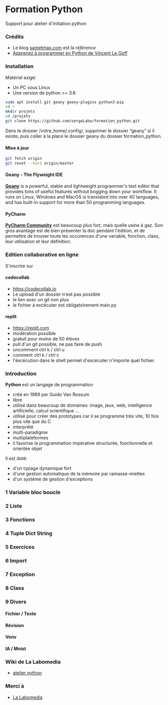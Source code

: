 # Formation Python

Support pour atelier d'initiation python

### Crédits
* Le blog [sametmax.com](https://sametmax.com/) est la *référence*
* [Apprenez à programmer en Python de Vincent Le Goff](http://user.oc-static.com/pdf/223267-apprenez-a-programmer-en-python.pdf)

### Installation

Matériel exigé:

* Un PC sous Linux
* Une version de python >= 3.6

```bash
sudo apt install git geany geany-plugins python3-pip
cd ~
mkdir projets
cd /projets
git clone https://github.com/sergeLabo/formation_python.git
```

Dans le dossier /votre_home/.config/, supprimer le dossier “geany” si il existe,
puis coller à la place le dossier geany du dossier formation_python.

#### Mise à jour

```bash
git fetch origin
git reset --hard origin/master
```

#### Geany - The Flyweight IDE

[__Geany__](https://www.geany.org) is a powerful, stable and lightweight programmer's text editor that provides tons of useful features without bogging down your workflow. It runs on Linux, Windows and MacOS is translated into over 40 languages, and has built-in support for more than 50 programming languages.

#### PyCharm

[__PyCharm Community__](https://www.jetbrains.com/pycharm/download/#section=linux) est beaucoup plus fort, mais quelle usine à gaz. Son gros avantage est de bien présenter la doc pendant l'édition, et de permettre de trouver toute les occurences d'une variable, fonction, class, leur utilisation et leur définition.

### Edition collaborative en ligne

S'inscrire sur

#### codecollab

* https://codecollab.io
* Le upload d'un dossier n'est pas possible
* le lien avec un git non plus
* le fichier à excécuter est obligatoirement main.py

#### replit

* https://replit.com
* modération possible
* gratuit pour moins de 50 élèves
* pull d'un git possible, ne pas faire de push
* uncomment ctrl k / ctrl u
* comment   ctrl k / ctrl c
* l'éxcécution dans le shell permet d'excécuter n'importe quel fichier.

### Introduction

__Python__ est un langage de programmation

* créé en 1989 par Guido Van Rossum
* libre
* utilisé dans beaucoup de domaines: image, jeux, web, intelligence artificielle, calcul scientifique ...
* utilisé pour créer des prototypes car il se programme très vite, 10 fois plus vite que du C
* interprété
* multi-paradigme
* multiplateformes
* il favorise la programmation impérative structurée, fonctionnelle et orientée objet

Il est doté:

* d'un typage dynamique fort
* d'une gestion automatique de la mémoire par ramasse-miettes
* d'un système de gestion d'exceptions

### 1 Variable bloc boucle

### 2 Liste

### 3 Fonctions

### 4 Tuple Dict String

### 5 Exercices

### 6 Import

### 7 Exception

### 8 Class

### 9 Divers

#### Fichier / Texte

#### Révision

#### Venv

#### IA / Mnist

### Wiki de La Labomedia

* [atelier python](https://ressources.labomedia.org/tag/atelier_python?do=showtag&tag=atelier_python)

### Merci à

  * [La Labomedia](https://labomedia.org)
